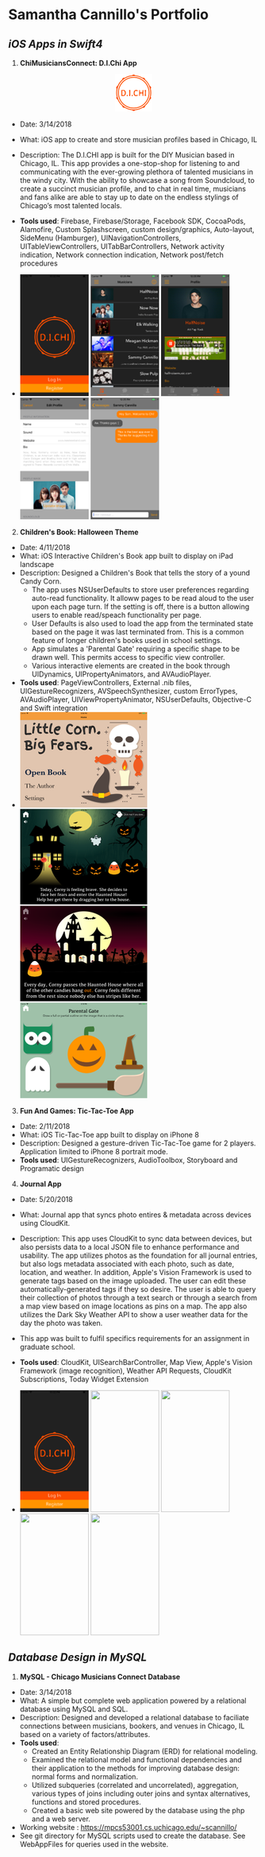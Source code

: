 # Samantha Cannillo's Portfolio

## _iOS Apps in Swift4_


1. **ChiMusiciansConnect: D.I.Chi App** 
<p align="center">
<img src="/images/orange_logo.png?raw=true" height="75px" width="75px" >
</p>

- Date: 3/14/2018
- What: iOS app to create and store musician profiles based in Chicago, IL
- Description: The D.I.CHI app is built for the DIY Musician based in Chicago, IL. This app provides a one-stop-shop for listening to and communicating with the ever-growing plethora of talented musicians in the windy city. With the ability to showcase a song from Soundcloud, to create a succinct musician profile,  and to chat in real time, musicians and fans alike are able to stay up to date on the endless stylings of Chicago’s most talented locals. 
- **Tools used**: Firebase, Firebase/Storage, Facebook SDK, CocoaPods, Alamofire, Custom Splashscreen, custom design/graphics, Auto-layout, SideMenu (Hamburger), UINavigationControllers, UITableViewControllers, UITabBarControllers, Network activity indication, Network connection indication, Network post/fetch procedures

- <img src="/images/simulator_front.png?raw=true" height="245px" width="138px" > <img src="/images/simulator_table.png?raw=true" height="245px" width="138px" > <img src="/images/simulator_profile.png?raw=true" height="245px" width="138px" > <img src="/images/simulator_edit.png?raw=true" height="245px" width="138px" > <img src="/images/simulator_message.png?raw=true" height="245px" width="138px" >


2. **Children's Book: Halloween Theme**

- Date: 4/11/2018
- What: iOS Interactive Children's Book app built to display on iPad landscape
- Description: Designed a Children's Book that tells the story of a yound Candy Corn. 
	- The app uses NSUserDefaults to store user preferences regarding auto-read functionality. It alloww pages to be read aloud to the user upon each page turn. If the setting is off, there is a button allowing users to enable read/speach functionality per page.
	- User Defaults is also used to load the app from the terminated state based on the page it was last terminated from. This is a common feature of longer children's books used in school settings.
	- App simulates a 'Parental Gate' requiring a specific shape to be drawn well. This permits access to specific view controller.
	- Various interactive elements are created in the book through UIDynamics, UIPropertyAnimators, and AVAudioPlayer. 
- **Tools used**: PageViewControllers, External .nib files, UIGestureRecognizers, AVSpeechSynthesizer, custom ErrorTypes, AVAudioPlayer, UIViewPropertyAnimator, NSUserDefaults, Objective-C and Swift integration
- <img src="/images/homeScreenBook.png?raw=true" height="192px" width="256px" > <img src="/images/pageBBook.png?raw=true" height="192px" width="256px" > <img src="/images/pageABook.png?raw=true" height="192px" width="256px" > <img src="/images/parentalGate.png?raw=true" height="192px" width="256px" >


3. **Fun And Games: Tic-Tac-Toe App**

- Date: 2/11/2018
- What: iOS Tic-Tac-Toe app built to display on iPhone 8
- Description: Designed a gesture-driven Tic-Tac-Toe game for 2 players. Application limited to iPhone 8 portrait mode.
- **Tools used**: UIGestureRecognizers, AudioToolbox, Storyboard and Programatic design


4. **Journal App** 

- Date: 5/20/2018
- What: Journal app that syncs photo entires & metadata across devices using CloudKit.
- Description: This app uses CloudKit to sync data between devices, but also persists data to a local JSON file to enhance performance and usability. The app utilizes photos as the foundation for all journal entries, but also logs metadata associated with each photo, such as date, location, and weather. In addition, Apple's Vision Framework is used to generate tags based on the image uploaded. The user can edit these automatically-generated tags if they so desire. The user is able to query their collection of photos through a text search or through a search from a map view based on image locations as pins on a map. The app also utilizes the Dark Sky Weather API to show a user weather data for the day the photo was taken.
- This app was built to fulfil specifics requirements for an assignment in graduate school.
- **Tools used**: CloudKit, UISearchBarController, Map View, Apple's Vision Framework (image recognition), Weather API Requests, CloudKit Subscriptions, Today Widget Extension

- <img src="/images/simulator_front.png?raw=true" height="245px" width="138px" > <img src="/images/journale_table.png?raw=true" height="245px" width="138px" > <img src="/images/journale_map.png?raw=true" height="245px" width="138px" > <img src="/images/journale_edit.png?raw=true" height="245px" width="138px" > <img src="/images/journale_sync.png?raw=true" height="245px" width="138px" >


## _Database Design in MySQL_

1. **MySQL - Chicago Musicians Connect Database**

- Date: 3/14/2018
- What: A simple but complete web application powered by a relational database using MySQL and SQL.
- Description: Designed and developed a relational database to faciliate connections between musicians, bookers, and venues in Chicago, IL based on a variety of factors/attributes.
- **Tools used**:
    - Created an Entity Relationship Diagram (ERD) for relational modeling.
    - Examined the relational model and functional dependencies and their application to the methods for improving database design: normal forms and normalization.
    - Utilized subqueries (correlated and uncorrelated), aggregation, various types of joins including outer joins and syntax alternatives, functions and stored procedures.
    - Created a basic web site powered by the database using the php and a web server.
- Working website : https://mpcs53001.cs.uchicago.edu/~scannillo/
- See git directory for MySQL scripts used to create the database. See WebAppFiles for queries used in the website.
